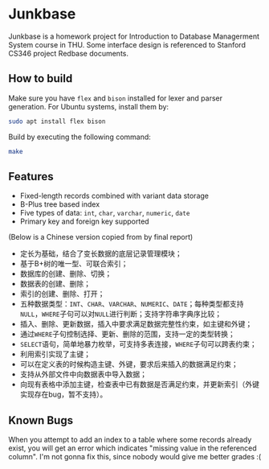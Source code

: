 # Junkbase

Junkbase is a homework project for Introduction to Database Managerment System course in THU. Some interface design is referenced to Stanford CS346 project Redbase documents.

## How to build

Make sure you have `flex` and `bison` installed for lexer and parser generation. For Ubuntu systems, install them by:

```sh
sudo apt install flex bison
```

Build by executing the following command:

```sh
make
```

## Features

- Fixed-length records combined with variant data storage
- B-Plus tree based index
- Five types of data: `int`, `char`, `varchar`, `numeric`, `date`
- Primary key and foreign key supported

(Below is a Chinese version copied from by final report)

- 定长为基础，结合了变长数据的底层记录管理模块；
- 基于B+树的唯一型、可联合索引；
- 数据库的创建、删除、切换；
- 数据表的创建、删除；
- 索引的创建、删除、打开；
- 五种数据类型：`INT`、`CHAR`、`VARCHAR`、`NUMERIC`、`DATE`；每种类型都支持`NULL`，`WHERE`子句可以对`NULL`进行判断；支持字符串字典序比较；
- 插入、删除、更新数据，插入中要求满足数据完整性约束，如主键和外键；
- 通过`WHERE`子句控制选择、更新、删除的范围，支持一定的类型转换；
- `SELECT`语句，简单地暴力枚举，可支持多表连接，`WHERE`子句可以跨表约束；
- 利用索引实现了主键；
- 可以在定义表的时候构造主键、外键，要求后来插入的数据满足约束；
- 支持从外部文件中向数据表中导入数据；
- 向现有表格中添加主键，检查表中已有数据是否满足约束，并更新索引（外键实现存在bug，暂不支持）。

## Known Bugs

When you attempt to add an index to a table where some records already exist, you will get an error which indicates "missing value in the referenced column".
I'm not gonna fix this, since nobody would give me better grades :(

